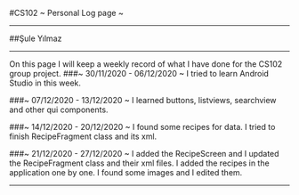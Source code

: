 #CS102 ~ Personal Log page ~
****
##Şule Yılmaz 
****
On this page I will keep a weekly record of what I have done for the CS102 group project.
###~ 30/11/2020 - 06/12/2020 ~
I tried to learn Android Studio in this week.

###~ 07/12/2020 - 13/12/2020 ~
I learned buttons, listviews, searchview and other qui components.  

###~ 14/12/2020 - 20/12/2020 ~
I found some recipes for data. I tried to finish RecipeFragment class and its xml. 

###~ 21/12/2020 - 27/12/2020 ~
I added the RecipeScreen and I updated the RecipeFragment class and their xml files. I added the recipes in the application one by one. I found some images and I edited them. 
***



